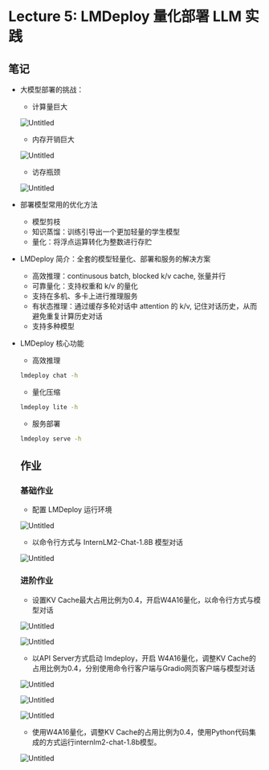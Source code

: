 # Lecture 5: LMDeploy 量化部署 LLM 实践

## 笔记

- 大模型部署的挑战：
    - 计算量巨大
    
    ![Untitled](Lecture%205%20LMDeploy%20%E9%87%8F%E5%8C%96%E9%83%A8%E7%BD%B2%20LLM%20%E5%AE%9E%E8%B7%B5%200c567535aa0c44de915de94349da3e82/Untitled.png)
    
    - 内存开销巨大
    
    ![Untitled](Lecture%205%20LMDeploy%20%E9%87%8F%E5%8C%96%E9%83%A8%E7%BD%B2%20LLM%20%E5%AE%9E%E8%B7%B5%200c567535aa0c44de915de94349da3e82/Untitled%201.png)
    
    - 访存瓶颈
    
    ![Untitled](Lecture%205%20LMDeploy%20%E9%87%8F%E5%8C%96%E9%83%A8%E7%BD%B2%20LLM%20%E5%AE%9E%E8%B7%B5%200c567535aa0c44de915de94349da3e82/Untitled%202.png)
    
- 部署模型常用的优化方法
    - 模型剪枝
    - 知识蒸馏：训练引导出一个更加轻量的学生模型
    - 量化：将浮点运算转化为整数进行存贮
- LMDeploy 简介：全套的模型轻量化、部署和服务的解决方案
    - 高效推理：continusous batch, blocked k/v cache, 张量并行
    - 可靠量化：支持权重和 k/v 的量化
    - 支持在多机、多卡上进行推理服务
    - 有状态推理：通过缓存多轮对话中 attention 的 k/v, 记住对话历史，从而避免重复计算历史对话
    - 支持多种模型
- LMDeploy 核心功能
    - 高效推理
    
    ```bash
    lmdeploy chat -h
    ```
    
    - 量化压缩
    
    ```bash
    lmdeploy lite -h
    ```
    
    - 服务部署
    
    ```bash
    lmdeploy serve -h
    ```
    
    ## 作业
    
    ### 基础作业
    
    - 配置 LMDeploy 运行环境
    
    ![Untitled](Lecture%205%20LMDeploy%20%E9%87%8F%E5%8C%96%E9%83%A8%E7%BD%B2%20LLM%20%E5%AE%9E%E8%B7%B5%200c567535aa0c44de915de94349da3e82/Untitled%203.png)
    
    - 以命令行方式与 InternLM2-Chat-1.8B 模型对话
    
    ![Untitled](Lecture%205%20LMDeploy%20%E9%87%8F%E5%8C%96%E9%83%A8%E7%BD%B2%20LLM%20%E5%AE%9E%E8%B7%B5%200c567535aa0c44de915de94349da3e82/Untitled%204.png)
    
    ### 进阶作业
    
    - 设置KV Cache最大占用比例为0.4，开启W4A16量化，以命令行方式与模型对话
    
    ![Untitled](Lecture%205%20LMDeploy%20%E9%87%8F%E5%8C%96%E9%83%A8%E7%BD%B2%20LLM%20%E5%AE%9E%E8%B7%B5%200c567535aa0c44de915de94349da3e82/Untitled%205.png)
    
    ![Untitled](Lecture%205%20LMDeploy%20%E9%87%8F%E5%8C%96%E9%83%A8%E7%BD%B2%20LLM%20%E5%AE%9E%E8%B7%B5%200c567535aa0c44de915de94349da3e82/Untitled%206.png)
    
    - 以API Server方式启动 lmdeploy，开启 W4A16量化，调整KV Cache的占用比例为0.4，分别使用命令行客户端与Gradio网页客户端与模型对话
    
    ![Untitled](Lecture%205%20LMDeploy%20%E9%87%8F%E5%8C%96%E9%83%A8%E7%BD%B2%20LLM%20%E5%AE%9E%E8%B7%B5%200c567535aa0c44de915de94349da3e82/Untitled%207.png)
    
    ![Untitled](Lecture%205%20LMDeploy%20%E9%87%8F%E5%8C%96%E9%83%A8%E7%BD%B2%20LLM%20%E5%AE%9E%E8%B7%B5%200c567535aa0c44de915de94349da3e82/Untitled%208.png)
    
    ![Untitled](Lecture%205%20LMDeploy%20%E9%87%8F%E5%8C%96%E9%83%A8%E7%BD%B2%20LLM%20%E5%AE%9E%E8%B7%B5%200c567535aa0c44de915de94349da3e82/Untitled%209.png)
    
    - 使用W4A16量化，调整KV Cache的占用比例为0.4，使用Python代码集成的方式运行internlm2-chat-1.8b模型。
    
    ![Untitled](Lecture%205%20LMDeploy%20%E9%87%8F%E5%8C%96%E9%83%A8%E7%BD%B2%20LLM%20%E5%AE%9E%E8%B7%B5%200c567535aa0c44de915de94349da3e82/Untitled%2010.png)